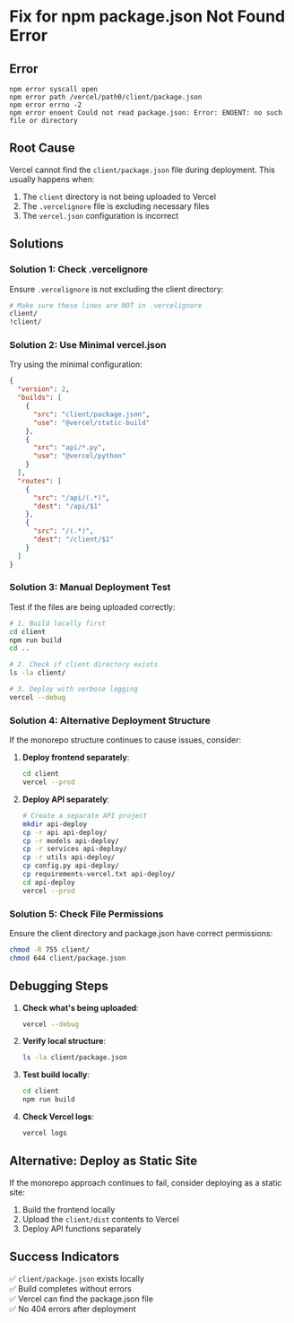 # Fix for npm package.json Not Found Error

## Error
```
npm error syscall open
npm error path /vercel/path0/client/package.json
npm error errno -2
npm error enoent Could not read package.json: Error: ENOENT: no such file or directory
```

## Root Cause
Vercel cannot find the `client/package.json` file during deployment. This usually happens when:
1. The `client` directory is not being uploaded to Vercel
2. The `.vercelignore` file is excluding necessary files
3. The `vercel.json` configuration is incorrect

## Solutions

### Solution 1: Check .vercelignore
Ensure `.vercelignore` is not excluding the client directory:

```bash
# Make sure these lines are NOT in .vercelignore
client/
!client/
```

### Solution 2: Use Minimal vercel.json
Try using the minimal configuration:

```json
{
  "version": 2,
  "builds": [
    {
      "src": "client/package.json",
      "use": "@vercel/static-build"
    },
    {
      "src": "api/*.py",
      "use": "@vercel/python"
    }
  ],
  "routes": [
    {
      "src": "/api/(.*)",
      "dest": "/api/$1"
    },
    {
      "src": "/(.*)",
      "dest": "/client/$1"
    }
  ]
}
```

### Solution 3: Manual Deployment Test
Test if the files are being uploaded correctly:

```bash
# 1. Build locally first
cd client
npm run build
cd ..

# 2. Check if client directory exists
ls -la client/

# 3. Deploy with verbose logging
vercel --debug
```

### Solution 4: Alternative Deployment Structure
If the monorepo structure continues to cause issues, consider:

1. **Deploy frontend separately**:
   ```bash
   cd client
   vercel --prod
   ```

2. **Deploy API separately**:
   ```bash
   # Create a separate API project
   mkdir api-deploy
   cp -r api api-deploy/
   cp -r models api-deploy/
   cp -r services api-deploy/
   cp -r utils api-deploy/
   cp config.py api-deploy/
   cp requirements-vercel.txt api-deploy/
   cd api-deploy
   vercel --prod
   ```

### Solution 5: Check File Permissions
Ensure the client directory and package.json have correct permissions:

```bash
chmod -R 755 client/
chmod 644 client/package.json
```

## Debugging Steps

1. **Check what's being uploaded**:
   ```bash
   vercel --debug
   ```

2. **Verify local structure**:
   ```bash
   ls -la client/package.json
   ```

3. **Test build locally**:
   ```bash
   cd client
   npm run build
   ```

4. **Check Vercel logs**:
   ```bash
   vercel logs
   ```

## Alternative: Deploy as Static Site
If the monorepo approach continues to fail, consider deploying as a static site:

1. Build the frontend locally
2. Upload the `client/dist` contents to Vercel
3. Deploy API functions separately

## Success Indicators
✅ `client/package.json` exists locally  
✅ Build completes without errors  
✅ Vercel can find the package.json file  
✅ No 404 errors after deployment 